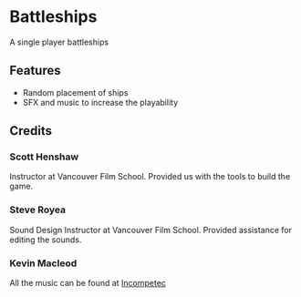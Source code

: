 # Battleships
A single player battleships
## Features
* Random placement of ships
* SFX and music to increase the playability
## Credits
### Scott Henshaw
Instructor at Vancouver Film School. Provided us with the tools to build the game.
### Steve Royea
Sound Design Instructor at Vancouver Film School. Provided assistance for editing the sounds.
### Kevin Macleod
All the music can be found at [Incompetec](https://incompetech.com/)
